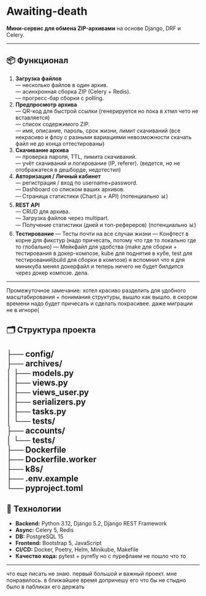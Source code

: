 # Awaiting-death

**Мини-сервис для обмена ZIP-архивами** на основе Django, DRF и Celery.

---

## 📦 Функционал

1. **Загрузка файлов**  
   — несколько файлов в один архив.  
   — асинхронная сборка ZIP (Celery + Redis).  
   — прогресс-бар сборки с polling.  
2. **Предпросмотр архива**  
   — QR-код для быстрой ссылки (генерируется но пока в хтмл чето не вставляется)  
   — список содержимого ZIP.  
   — имя, описание, пароль, срок жизни, лимит скачиваний (все некрасиво и флоу с разными вариациями невозможности скачать файл не до конца оттестированы)  
3. **Скачивание архива**  
   — проверка пароля, TTL, лимита скачиваний.  
   — учёт скачиваний и логирование (IP, referer). (ведется, но не отображатеся в дешборде, недотестил)  
4. **Авторизация / Личный кабинет**  
   — регистрация / вход по username+password.  
   — Dashboard со списком ваших архивов.  
   — Страница статистики (Chart.js + API) (потенциально 📊) 
5. **REST API**  
   — CRUD для архива.  
   — Загрузка файлов через multipart.  
   — Получение статистики (дней и топ-рефереров) (потенциально 📊)
6. **Тестирование**
   — Тесты почти на все случаи жизни 
   — Конфтест в корне для фикстур (надо причесать, потому что где то локально где то глобально)
   — Мейкфайл для удобства (make для сборки + тестирования в докер-композе, kube для поднятия в кубе, test для тестирования\build для сборки в композе)
я вспомнил что я для миникуба менял докерфайл и теперь ничего не будет билдится через докер композе. дела.
---
Промежуточное замечание: хотел красиво разделить для удобного масштабирования + понимания структуры, вышло как вышло. в скором времени надо будет причесать и сделать покрасивее. даже миграции не в игноре(
## 🗂 Структура проекта
├── config/  
├── archives/  
│   ├── models.py  
│   ├── views.py  
│   ├── views_user.py  
│   ├── serializers.py  
│   ├── tasks.py  
│   └── tests/  
├── accounts/  
│   └── tests/  
├── Dockerfile  
├── Dockerfile.worker  
├── k8s/  
├── .env.example  
└── pyproject.toml   
---
## 🔧 Технологии

- **Backend:** Python 3.12, Django 5.2, Django REST Framework  
- **Async:** Celery 5, Redis  
- **DB:** PostgreSQL 15  
- **Frontend:** Bootstrap 5, JavaScript 
- **CI/CD:** Docker, Poetry, Helm, Minikube, Makefile  
- **Качество кода:** pytest + pyrefly но с пурефлаем не пошло что то
---
что еще писать не знаю. первый большой и важный проект. мне понравилось. в ближайшее время допричешу его что бы не стыдно было в пабликах его держать

